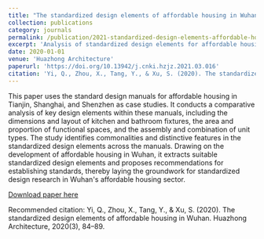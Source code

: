 ```yaml
---
title: "The standardized design elements of affordable housing in Wuhan"
collection: publications
category: journals
permalink: /publication/2021-standardized-design-elements-affordable-housing
excerpt: 'Analysis of standardized design elements for affordable housing in Wuhan, China.'
date: 2020-01-01
venue: 'Huazhong Architecture'
paperurl: 'https://doi.org/10.13942/j.cnki.hzjz.2021.03.016'
citation: 'Yi, Q., Zhou, X., Tang, Y., & Xu, S. (2020). The standardized design elements of affordable housing in Wuhan. Huazhong Architecture, 2020(3), 84–89.'
---
```


This paper uses the standard design manuals for affordable housing in Tianjin, Shanghai, and Shenzhen as case studies. It conducts a comparative analysis of key design elements within these manuals, including the dimensions and layout of kitchen and bathroom fixtures, the area and proportion of functional spaces, and the assembly and combination of unit types. The study identifies commonalities and distinctive features in the standardized design elements across the manuals. Drawing on the development of affordable housing in Wuhan, it extracts suitable standardized design elements and proposes recommendations for establishing standards, thereby laying the groundwork for standardized design research in Wuhan's affordable housing sector.


<a href='https://doi.org/10.13942/j.cnki.hzjz.2021.03.016'>Download paper here</a>

Recommended citation: Yi, Q., Zhou, X., Tang, Y., & Xu, S. (2020). The standardized design elements of affordable housing in Wuhan. Huazhong Architecture, 2020(3), 84–89.
